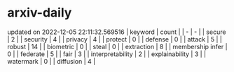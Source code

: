 # arxiv-daily
updated on 2022-12-05 22:11:32.569516
| keyword | count |
| - | - |
| secure | 2 |
| security | 4 |
| privacy | 4 |
| protect | 0 |
| defense | 0 |
| attack | 5 |
| robust | 14 |
| biometric | 0 |
| steal | 0 |
| extraction | 8 |
| membership infer | 0 |
| federate | 5 |
| fair | 3 |
| interpretability | 2 |
| explainability | 3 |
| watermark | 0 |
| diffusion | 4 |
